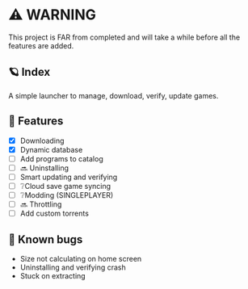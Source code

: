 # ⚠️ WARNING
This project is FAR from completed and will take a while before all the features are added.

## 🪐 Index
A simple launcher to manage, download, verify, update games.

## 📃 Features
- [x] Downloading
- [x] Dynamic database
- [ ] Add programs to catalog
- [ ] 🔜 Uninstalling
- [ ] Smart updating and verifying
- [ ] ❔Cloud save game syncing
- [ ] ❔Modding (SINGLEPLAYER)
- [ ] 🔜 Throttling
- [ ] Add custom torrents

## 🐛 Known bugs
- Size not calculating on home screen
- Uninstalling and verifying crash
- Stuck on extracting
